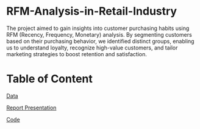 # RFM-Analysis-in-Retail-Industry
The project aimed to gain insights into customer purchasing habits using RFM (Recency, Frequency, Monetary) analysis. By segmenting customers based on their purchasing behavior, we identified distinct groups, enabling us to understand loyalty, recognize high-value customers, and tailor marketing strategies to boost retention and satisfaction.

# Table of Content

 [Data](https://github.com/VaishnaviMane17/RFM-Analysis-in-Retail-Industry/blob/ad507cae1ba191a49e5efe44fad5c6f62ca258fb/Customer%20Online%20Retail.csv)

 [Report Presentation](https://github.com/VaishnaviMane17/RFM-Analysis-in-Retail-Industry/blob/main/RFM%20Analysis.pdf)

 [Code](RFM_Analysis.ipynb)

 
